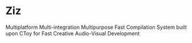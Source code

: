 # Ziz
Multiplatform Multi-integration Multipurpose Fast Compilation System built upon CToy for Fast Creative Audio-Visual Development
